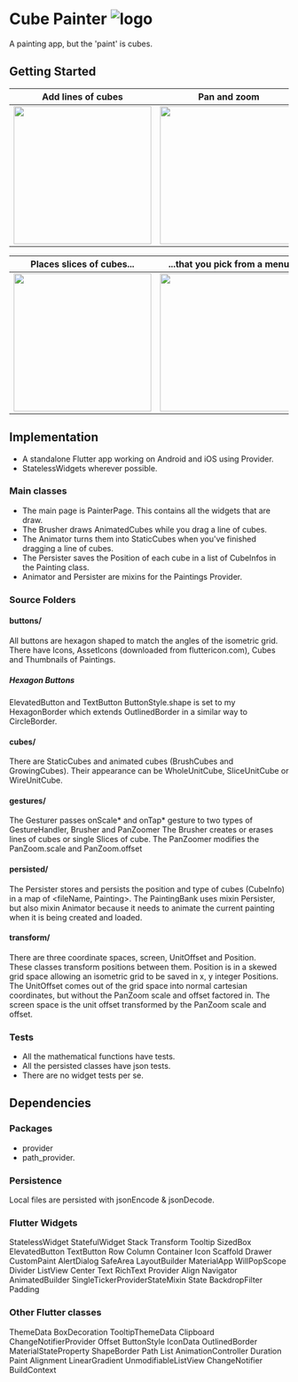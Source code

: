 # Cube Painter ![logo](https://github.com/paulsump/cube_painter/blob/98a52da01cb1108a178e1a22b418b98a05f2c382/android/app/src/main/res/mipmap-hdpi/ic_launcher.png)

A painting app, but the 'paint' is cubes.


## Getting Started

| Add lines of cubes  | Pan and zoom | Erase |
| ------------- | ------------- | ------------- |
| <img src="https://github.com/paulsump/cube_painter/blob/2049ca6da2a6231c3e980608b48249efaccac9b0/images/oneFinger.png" height="248">  | <img src="https://github.com/paulsump/cube_painter/blob/2049ca6da2a6231c3e980608b48249efaccac9b0/images/twoFinger.png" height="248"> | <img src="https://github.com/paulsump/cube_painter/blob/2049ca6da2a6231c3e980608b48249efaccac9b0/images/eraseLine.png" height="248"> | 

| Places slices of cubes... | ...that you pick from a menu |
| ------------- | ------------- |
| <img src="https://github.com/paulsump/cube_painter/blob/2049ca6da2a6231c3e980608b48249efaccac9b0/images/placeSlice.png" height="248"> | <img src="https://github.com/paulsump/cube_painter/blob/2049ca6da2a6231c3e980608b48249efaccac9b0/images/slicesMenu.png" height="248"> |

## Implementation
  - A standalone Flutter app working on Android and iOS using Provider.
  - StatelessWidgets wherever possible.

### Main classes

- The main page is PainterPage. This contains all the widgets that are draw.
- The Brusher draws AnimatedCubes while you drag a line of cubes.
- The Animator turns them into StaticCubes when you've finished dragging a line of cubes.
- The Persister saves the Position of each cube in a list of CubeInfos in the Painting class.
- Animator and Persister are mixins for the Paintings Provider.

### Source Folders

#### buttons/

All buttons are hexagon shaped to match the angles of the isometric grid.  There have Icons, AssetIcons (downloaded from fluttericon.com), Cubes and Thumbnails of Paintings.

##### Hexagon Buttons

ElevatedButton and TextButton ButtonStyle.shape is set to my HexagonBorder which extends
OutlinedBorder in a similar way to CircleBorder.

#### cubes/

There are StaticCubes and animated cubes (BrushCubes and GrowingCubes).  Their appearance can be WholeUnitCube, SliceUnitCube or WireUnitCube.

#### gestures/

The Gesturer passes onScale* and onTap* gesture to two types of GestureHandler, Brusher and
PanZoomer The Brusher creates or erases lines of cubes or single Slices of cube. The PanZoomer
modifies the PanZoom.scale and PanZoom.offset

#### persisted/

The Persister stores and persists the position and type of cubes (CubeInfo) in a map of <fileName,
Painting>. The PaintingBank uses mixin Persister, but also mixin Animator because it needs to
animate the current painting when it is being created and loaded.

#### transform/

There are three coordinate spaces, screen, UnitOffset and Position.  
These classes transform positions between them. Position is in a skewed grid space allowing an
isometric grid to be saved in x, y integer Positions. The UnitOffset comes out of the grid space
into normal cartesian coordinates, but without the PanZoom scale and offset factored in. The screen
space is the unit offset transformed by the PanZoom scale and offset.

### Tests

- All the mathematical functions have tests.
- All the persisted classes have json tests.
- There are no widget tests per se.

## Dependencies

### Packages

- provider
- path_provider.

### Persistence

Local files are persisted with jsonEncode & jsonDecode.

### Flutter Widgets

StatelessWidget StatefulWidget Stack Transform Tooltip SizedBox ElevatedButton TextButton Row Column
Container Icon Scaffold Drawer CustomPaint AlertDialog SafeArea LayoutBuilder MaterialApp
WillPopScope Divider ListView Center Text RichText Provider Align Navigator AnimatedBuilder
SingleTickerProviderStateMixin State BackdropFilter Padding

### Other Flutter classes
ThemeData
BoxDecoration
TooltipThemeData
Clipboard
ChangeNotifierProvider
Offset
ButtonStyle IconData OutlinedBorder MaterialStateProperty
ShapeBorder
Path
List
AnimationController
Duration
Paint
Alignment
LinearGradient
UnmodifiableListView
ChangeNotifier
BuildContext

